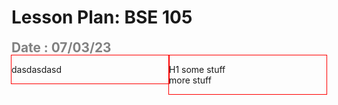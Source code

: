 # Lesson Plan: BSE 105

<div class="date">
Date : 07/03/23
</div>

<div class="two-cols">

<div>
<p>dasdasdasd</p>
</div>

<div>

H1 some stuff  
more stuff

</div>

</div>

<style>
.two-cols {
    display:flex;
    justify-content: center;
    align-items: flex-start;
}
.two-cols > * {
    flex: 1;
    outline: 1px solid red ;
}


.date {
    color: grey;
    font-weight:700;
    font-size: 1.3rem;
}
</style>
